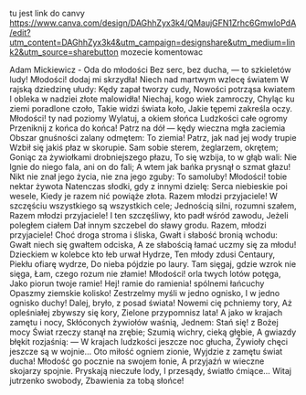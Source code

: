 tu jest link do canvy
https://www.canva.com/design/DAGhhZyx3k4/QMaujGFN1Zrhc6GmwloPdA/edit?utm_content=DAGhhZyx3k4&utm_campaign=designshare&utm_medium=link2&utm_source=sharebutton
mozecie komentowac


Adam Mickiewicz - Oda do młodości
Bez serc, bez ducha, — to szkieletów ludy!
Młodości! dodaj mi skrzydła!
Niech nad martwym wzlecę światem
W rajską dziedzinę ułudy:
Kędy zapał tworzy cudy,
Nowości potrząsa kwiatem
I obleka w nadziei złote malowidła!
Niechaj, kogo wiek zamroczy,
Chyląc ku ziemi poradlone czoło,
Takie widzi świata koło,
Jakie tępemi zakreśla oczy. 
Młodości! ty nad poziomy
Wylatuj, a okiem słońca
Ludzkości całe ogromy
Przeniknij z końca do końca!
Patrz na dół — kędy wieczna mgła zaciemia
Obszar gnuśności zalany odmętem:
To ziemia!
Patrz, jak nad jej wody trupie
Wzbił się jakiś płaz w skorupie.
Sam sobie sterem, żeglarzem, okrętem;
Goniąc za żywiołkami drobniejszego płazu,
To się wzbija, to w głąb wali:
Nie lgnie do niego fala, ani on do fali;
A wtem jak bańka prysnął o szmat głazu!
Nikt nie znał jego życia, nie zna jego zguby:
To samoluby!
Młodości! tobie nektar żywota
Natenczas słodki, gdy z innymi dzielę:
Serca niebieskie poi wesele,
Kiedy je razem nić powiąże złota.
Razem młodzi przyjaciele!
W szczęściu wszystkiego są wszystkich cele;
Jednością silni, rozumni szałem,
Razem młodzi przyjaciele!
I ten szczęśliwy, kto padł wśród zawodu,
Jeżeli poległem ciałem
Dał innym szczebel do sławy grodu.
Razem, młodzi przyjaciele!
Choć droga stroma i śliska,
Gwałt i słabość bronią wchodu:
Gwałt niech się gwałtem odciska,
A ze słabością łamać uczmy się za młodu!
Dzieckiem w kolebce kto łeb urwał Hydrze,
Ten młody zdusi Centaury,
Piekłu ofiarę wydrze,
Do nieba pójdzie po laury.
Tam sięgaj, gdzie wzrok nie sięga,
Łam, czego rozum nie złamie!
Młodości! orla twych lotów potęga,
Jako piorun twoje ramie!
Hej! ramie do ramienia! spólnemi łańcuchy
Opaszmy ziemskie kolisko!
Zestrzelmy myśli w jedno ognisko,
I w jedno ognisko duchy!
Dalej, bryło, z posad świata!
Nowemi cię pchniemy tory,
Aż opleśniałej zbywszy się kory,
Zielone przypomnisz lata!
A jako w krajach zamętu i nocy,
Skłóconych żywiołów waśnią,
Jednem: Stań się! z Bożej mocy
Świat rzeczy stanął na zrębie;
Szumią wichry, cieką głębie,
A gwiazdy błękit rozjaśnią: —
W krajach ludzkości jeszcze noc głucha,
Żywioły chęci jeszcze są w wojnie…
Oto miłość ogniem zionie,
Wyjdzie z zamętu świat ducha!
Młodość go pocznie na swojem łonie,
A przyjaźń w wieczne skojarzy spojnie.
Pryskają nieczułe lody,
I przesądy, światło ćmiące…
Witaj jutrzenko swobody,
Zbawienia za tobą słońce! 